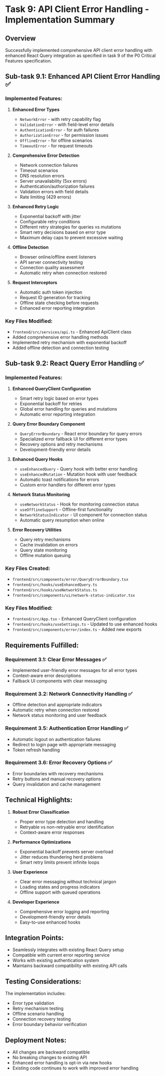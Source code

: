 # Task 9: API Client Error Handling - Implementation Summary

## Overview
Successfully implemented comprehensive API client error handling with enhanced React Query integration as specified in task 9 of the P0 Critical Features specification.

## Sub-task 9.1: Enhanced API Client Error Handling ✅

### Implemented Features:

1. **Enhanced Error Types**
   - `NetworkError` - with retry capability flag
   - `ValidationError` - with field-level error details
   - `AuthenticationError` - for auth failures
   - `AuthorizationError` - for permission issues
   - `OfflineError` - for offline scenarios
   - `TimeoutError` - for request timeouts

2. **Comprehensive Error Detection**
   - Network connection failures
   - Timeout scenarios
   - DNS resolution errors
   - Server unavailability (5xx errors)
   - Authentication/authorization failures
   - Validation errors with field details
   - Rate limiting (429 errors)

3. **Enhanced Retry Logic**
   - Exponential backoff with jitter
   - Configurable retry conditions
   - Different retry strategies for queries vs mutations
   - Smart retry decisions based on error type
   - Maximum delay caps to prevent excessive waiting

4. **Offline Detection**
   - Browser online/offline event listeners
   - API server connectivity testing
   - Connection quality assessment
   - Automatic retry when connection restored

5. **Request Interceptors**
   - Automatic auth token injection
   - Request ID generation for tracking
   - Offline state checking before requests
   - Enhanced error reporting integration

### Key Files Modified:
- `frontend/src/services/api.ts` - Enhanced ApiClient class
- Added comprehensive error handling methods
- Implemented retry mechanism with exponential backoff
- Added offline detection and connection testing

## Sub-task 9.2: React Query Error Handling ✅

### Implemented Features:

1. **Enhanced QueryClient Configuration**
   - Smart retry logic based on error types
   - Exponential backoff for retries
   - Global error handling for queries and mutations
   - Automatic error reporting integration

2. **Query Error Boundary Component**
   - `QueryErrorBoundary` - React error boundary for query errors
   - Specialized error fallback UI for different error types
   - Recovery options and retry mechanisms
   - Development-friendly error details

3. **Enhanced Query Hooks**
   - `useEnhancedQuery` - Query hook with better error handling
   - `useEnhancedMutation` - Mutation hook with user feedback
   - Automatic toast notifications for errors
   - Custom error handlers for different error types

4. **Network Status Monitoring**
   - `useNetworkStatus` - Hook for monitoring connection status
   - `useOfflineSupport` - Offline-first functionality
   - `NetworkStatusIndicator` - UI component for connection status
   - Automatic query resumption when online

5. **Error Recovery Utilities**
   - Query retry mechanisms
   - Cache invalidation on errors
   - Query state monitoring
   - Offline mutation queuing

### Key Files Created:
- `frontend/src/components/error/QueryErrorBoundary.tsx`
- `frontend/src/hooks/useEnhancedQuery.ts`
- `frontend/src/hooks/useNetworkStatus.ts`
- `frontend/src/components/ui/network-status-indicator.tsx`

### Key Files Modified:
- `frontend/src/App.tsx` - Enhanced QueryClient configuration
- `frontend/src/hooks/useSettings.ts` - Updated to use enhanced hooks
- `frontend/src/components/error/index.ts` - Added new exports

## Requirements Fulfilled:

### Requirement 3.1: Clear Error Messages ✅
- Implemented user-friendly error messages for all error types
- Context-aware error descriptions
- Fallback UI components with clear messaging

### Requirement 3.2: Network Connectivity Handling ✅
- Offline detection and appropriate indicators
- Automatic retry when connection restored
- Network status monitoring and user feedback

### Requirement 3.5: Authentication Error Handling ✅
- Automatic logout on authentication failures
- Redirect to login page with appropriate messaging
- Token refresh handling

### Requirement 3.6: Error Recovery Options ✅
- Error boundaries with recovery mechanisms
- Retry buttons and manual recovery options
- Query invalidation and cache management

## Technical Highlights:

1. **Robust Error Classification**
   - Proper error type detection and handling
   - Retryable vs non-retryable error identification
   - Context-aware error responses

2. **Performance Optimizations**
   - Exponential backoff prevents server overload
   - Jitter reduces thundering herd problems
   - Smart retry limits prevent infinite loops

3. **User Experience**
   - Clear error messaging without technical jargon
   - Loading states and progress indicators
   - Offline support with queued operations

4. **Developer Experience**
   - Comprehensive error logging and reporting
   - Development-friendly error details
   - Easy-to-use enhanced hooks

## Integration Points:

- Seamlessly integrates with existing React Query setup
- Compatible with current error reporting service
- Works with existing authentication system
- Maintains backward compatibility with existing API calls

## Testing Considerations:

The implementation includes:
- Error type validation
- Retry mechanism testing
- Offline scenario handling
- Connection recovery testing
- Error boundary behavior verification

## Deployment Notes:

- All changes are backward compatible
- No breaking changes to existing API
- Enhanced error handling is opt-in via new hooks
- Existing code continues to work with improved error handling